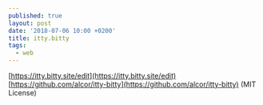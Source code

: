```yaml
---
published: true
layout: post
date: '2018-07-06 10:00 +0200'
title: itty.bitty
tags:
  - web
---
```

[https://itty.bitty.site/edit](https://itty.bitty.site/edit)    
[https://github.com/alcor/itty-bitty](https://github.com/alcor/itty-bitty) (MIT License)